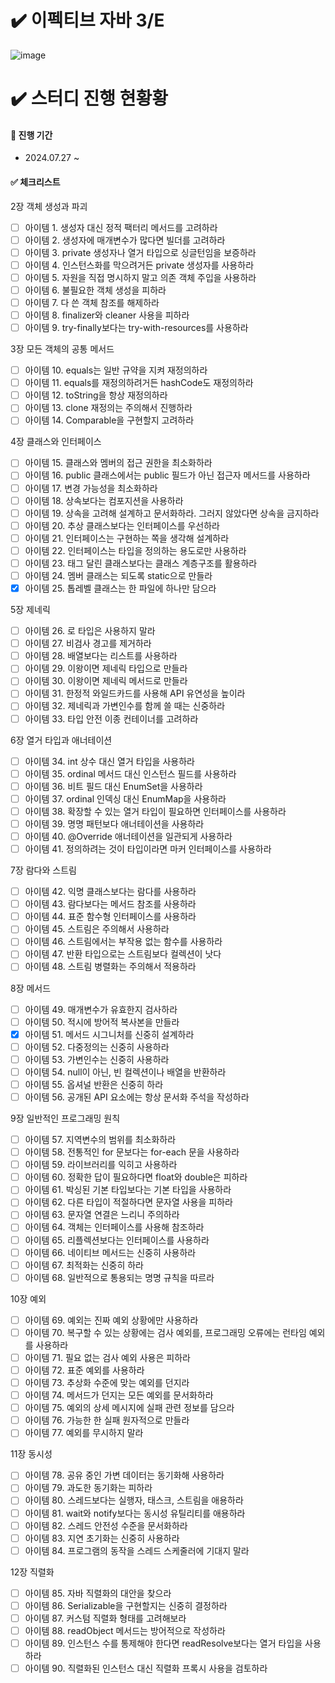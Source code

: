 # ✔️ 이펙티브 자바 3/E
![image](https://github.com/user-attachments/assets/cc59c0b1-c576-4499-b8c4-6b609f777d40)

# ✔️ 스터디 진행 현황황
#### 📆 진행 기간 
- 2024.07.27 ~ 

#### ✅ 체크리스트
2장 객체 생성과 파괴
- [ ] 아이템 1. 생성자 대신 정적 팩터리 메서드를 고려하라
- [ ] 아이템 2. 생성자에 매개변수가 많다면 빌더를 고려하라
- [ ] 아이템 3. private 생성자나 열거 타입으로 싱글턴임을 보증하라
- [ ] 아이템 4. 인스턴스화를 막으려거든 private 생성자를 사용하라
- [ ] 아이템 5. 자원을 직접 명시하지 말고 의존 객체 주입을 사용하라
- [ ] 아이템 6. 불필요한 객체 생성을 피하라
- [ ] 아이템 7. 다 쓴 객체 참조를 해제하라
- [ ] 아이템 8. finalizer와 cleaner 사용을 피하라
- [ ] 아이템 9. try-finally보다는 try-with-resources를 사용하라
	  
3장 모든 객체의 공통 메서드
- [ ] 아이템 10. equals는 일반 규약을 지켜 재정의하라
- [ ] 아이템 11. equals를 재정의하려거든 hashCode도 재정의하라
- [ ] 아이템 12. toString을 항상 재정의하라
- [ ] 아이템 13. clone 재정의는 주의해서 진행하라
- [ ] 아이템 14. Comparable을 구현할지 고려하라
	  
4장 클래스와 인터페이스
- [ ] 아이템 15. 클래스와 멤버의 접근 권한을 최소화하라
- [ ] 아이템 16. public 클래스에서는 public 필드가 아닌 접근자 메서드를 사용하라
- [ ] 아이템 17. 변경 가능성을 최소화하라
- [ ] 아이템 18. 상속보다는 컴포지션을 사용하라
- [ ] 아이템 19. 상속을 고려해 설계하고 문서화하라. 그러지 않았다면 상속을 금지하라
- [ ] 아이템 20. 추상 클래스보다는 인터페이스를 우선하라
- [ ] 아이템 21. 인터페이스는 구현하는 쪽을 생각해 설계하라
- [ ] 아이템 22. 인터페이스는 타입을 정의하는 용도로만 사용하라
- [ ] 아이템 23. 태그 달린 클래스보다는 클래스 계층구조를 활용하라
- [ ] 아이템 24. 멤버 클래스는 되도록 static으로 만들라
- [x] 아이템 25. 톱레벨 클래스는 한 파일에 하나만 담으라
	  
5장 제네릭
- [ ] 아이템 26. 로 타입은 사용하지 말라
- [ ] 아이템 27. 비검사 경고를 제거하라
- [ ] 아이템 28. 배열보다는 리스트를 사용하라
- [ ] 아이템 29. 이왕이면 제네릭 타입으로 만들라
- [ ] 아이템 30. 이왕이면 제네릭 메서드로 만들라
- [ ] 아이템 31. 한정적 와일드카드를 사용해 API 유연성을 높이라
- [ ] 아이템 32. 제네릭과 가변인수를 함께 쓸 때는 신중하라
- [ ] 아이템 33. 타입 안전 이종 컨테이너를 고려하라
	  
6장 열거 타입과 애너테이션
- [ ] 아이템 34. int 상수 대신 열거 타입을 사용하라
- [ ] 아이템 35. ordinal 메서드 대신 인스턴스 필드를 사용하라
- [ ] 아이템 36. 비트 필드 대신 EnumSet을 사용하라
- [ ] 아이템 37. ordinal 인덱싱 대신 EnumMap을 사용하라
- [ ] 아이템 38. 확장할 수 있는 열거 타입이 필요하면 인터페이스를 사용하라
- [ ] 아이템 39. 명명 패턴보다 애너테이션을 사용하라
- [ ] 아이템 40. @Override 애너테이션을 일관되게 사용하라
- [ ] 아이템 41. 정의하려는 것이 타입이라면 마커 인터페이스를 사용하라
	  
7장 람다와 스트림
- [ ] 아이템 42. 익명 클래스보다는 람다를 사용하라
- [ ] 아이템 43. 람다보다는 메서드 참조를 사용하라
- [ ] 아이템 44. 표준 함수형 인터페이스를 사용하라
- [ ] 아이템 45. 스트림은 주의해서 사용하라
- [ ] 아이템 46. 스트림에서는 부작용 없는 함수를 사용하라
- [ ] 아이템 47. 반환 타입으로는 스트림보다 컬렉션이 낫다
- [ ] 아이템 48. 스트림 병렬화는 주의해서 적용하라
	  
8장 메서드
- [ ] 아이템 49. 매개변수가 유효한지 검사하라
- [ ] 아이템 50. 적시에 방어적 복사본을 만들라
- [x] 아이템 51. 메서드 시그니처를 신중히 설계하라
- [ ] 아이템 52. 다중정의는 신중히 사용하라
- [ ] 아이템 53. 가변인수는 신중히 사용하라
- [ ] 아이템 54. null이 아닌, 빈 컬렉션이나 배열을 반환하라
- [ ] 아이템 55. 옵셔널 반환은 신중히 하라
- [ ] 아이템 56. 공개된 API 요소에는 항상 문서화 주석을 작성하라
	  
9장 일반적인 프로그래밍 원칙
- [ ] 아이템 57. 지역변수의 범위를 최소화하라
- [ ] 아이템 58. 전통적인 for 문보다는 for-each 문을 사용하라
- [ ] 아이템 59. 라이브러리를 익히고 사용하라
- [ ] 아이템 60. 정확한 답이 필요하다면 float와 double은 피하라
- [ ] 아이템 61. 박싱된 기본 타입보다는 기본 타입을 사용하라
- [ ] 아이템 62. 다른 타입이 적절하다면 문자열 사용을 피하라
- [ ] 아이템 63. 문자열 연결은 느리니 주의하라
- [ ] 아이템 64. 객체는 인터페이스를 사용해 참조하라
- [ ] 아이템 65. 리플렉션보다는 인터페이스를 사용하라
- [ ] 아이템 66. 네이티브 메서드는 신중히 사용하라
- [ ] 아이템 67. 최적화는 신중히 하라
- [ ] 아이템 68. 일반적으로 통용되는 명명 규칙을 따르라
	  
10장 예외
- [ ] 아이템 69. 예외는 진짜 예외 상황에만 사용하라
- [ ] 아이템 70. 복구할 수 있는 상황에는 검사 예외를, 프로그래밍 오류에는 런타임 예외를 사용하라
- [ ] 아이템 71. 필요 없는 검사 예외 사용은 피하라
- [ ] 아이템 72. 표준 예외를 사용하라
- [ ] 아이템 73. 추상화 수준에 맞는 예외를 던지라
- [ ] 아이템 74. 메서드가 던지는 모든 예외를 문서화하라
- [ ] 아이템 75. 예외의 상세 메시지에 실패 관련 정보를 담으라
- [ ] 아이템 76. 가능한 한 실패 원자적으로 만들라
- [ ] 아이템 77. 예외를 무시하지 말라
	  
11장 동시성
- [ ] 아이템 78. 공유 중인 가변 데이터는 동기화해 사용하라
- [ ] 아이템 79. 과도한 동기화는 피하라
- [ ] 아이템 80. 스레드보다는 실행자, 태스크, 스트림을 애용하라
- [ ] 아이템 81. wait와 notify보다는 동시성 유틸리티를 애용하라
- [ ] 아이템 82. 스레드 안전성 수준을 문서화하라
- [ ] 아이템 83. 지연 초기화는 신중히 사용하라
- [ ] 아이템 84. 프로그램의 동작을 스레드 스케줄러에 기대지 말라
	  
12장 직렬화
- [ ] 아이템 85. 자바 직렬화의 대안을 찾으라
- [ ] 아이템 86. Serializable을 구현할지는 신중히 결정하라
- [ ] 아이템 87. 커스텀 직렬화 형태를 고려해보라
- [ ] 아이템 88. readObject 메서드는 방어적으로 작성하라
- [ ] 아이템 89. 인스턴스 수를 통제해야 한다면 readResolve보다는 열거 타입을 사용하라
- [ ] 아이템 90. 직렬화된 인스턴스 대신 직렬화 프록시 사용을 검토하라
